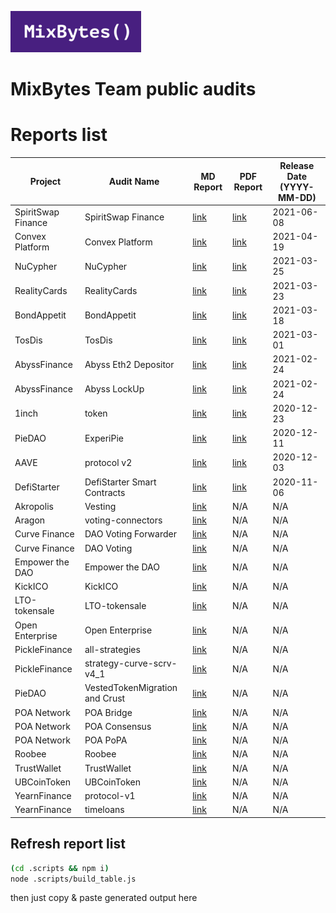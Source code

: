 ![](MixBytes.png)

# MixBytes Team public audits

# Reports list
| Project | Audit Name | MD Report | PDF Report | Release Date (YYYY-MM-DD) |
|---|---|---|---|---|
| SpiritSwap Finance | SpiritSwap Finance | [link](./SpiritSwap%20Finance/README.md) | [link](./SpiritSwap%20Finance/SpiritSwap-Core%20Security%20Audit%20Report.pdf) | 2021-06-08 |
| Convex Platform | Convex Platform | [link](./Convex%20Platform/README.md) | [link](./Convex%20Platform/Convex%20Platform%20Security%20Audit%20Report.pdf) | 2021-04-19 |
| NuCypher | NuCypher | [link](./NuCypher/README.md) | [link](./NuCypher/NuCypher%20PoolingStakingContractV2%20Security%20Audit%20Report.pdf) | 2021-03-25 |
| RealityCards | RealityCards | [link](./RealityCards/README.md) | [link](./RealityCards/RealityCards%20Security%20Audit%20Report.pdf) | 2021-03-23 |
| BondAppetit | BondAppetit | [link](./BondAppetit/README.md) | [link](./BondAppetit/BondAppetit%20Security%20Audit%20Report.pdf) | 2021-03-18 |
| TosDis | TosDis | [link](./TosDis/README.md) | [link](./TosDis/TosDis%20Smart%20Contract%20Audit.pdf) | 2021-03-01 |
| AbyssFinance | Abyss Eth2 Depositor | [link](./AbyssFinance/Abyss%20Eth2%20Depositor/README.md) | [link](./AbyssFinance/Abyss%20Eth2%20Depositor/AbyssEth2Depositor%20Security%20Audit%20Report.pdf) | 2021-02-24 |
| AbyssFinance | Abyss LockUp | [link](./AbyssFinance/Abyss%20LockUp/README.md) | [link](./AbyssFinance/Abyss%20LockUp/AbyssLockup%20Security%20Audit%20Report.pdf) | 2021-02-24 |
| 1inch | token | [link](./1inch/token/README.md) | [link](./1inch/token/report.pdf) | 2020-12-23 |
| PieDAO | ExperiPie | [link](./PieDAO/ExperiPie/README.md) | [link](./PieDAO/ExperiPie/report.pdf) | 2020-12-11 |
| AAVE | protocol v2 | [link](./AAVE/protocol%20v2/README.md) | [link](./AAVE/protocol%20v2/report.pdf) | 2020-12-03 |
| DefiStarter | DefiStarter Smart Contracts | [link](./DefiStarter/DefiStarter%20Smart%20Contracts/README.md) | [link](./DefiStarter/DefiStarter%20Smart%20Contracts/report.pdf) | 2020-11-06 |
| Akropolis | Vesting | [link](./Akropolis/Vesting/README.md) | N/A | N/A |
| Aragon | voting-connectors | [link](./Aragon/voting-connectors/README.md) | N/A | N/A |
| Curve Finance | DAO Voting Forwarder | [link](./Curve%20Finance/DAO%20Voting%20Forwarder/README.md) | N/A | N/A |
| Curve Finance | DAO Voting | [link](./Curve%20Finance/DAO%20Voting/README.md) | N/A | N/A |
| Empower the DAO | Empower the DAO | [link](./Empower%20the%20DAO/README.md) | N/A | N/A |
| KickICO | KickICO | [link](./KickICO/README.md) | N/A | N/A |
| LTO-tokensale | LTO-tokensale | [link](./LTO-tokensale/README.md) | N/A | N/A |
| Open Enterprise | Open Enterprise | [link](./Open%20Enterprise/README.md) | N/A | N/A |
| PickleFinance | all-strategies | [link](./PickleFinance/all-strategies/README.md) | N/A | N/A |
| PickleFinance | strategy-curve-scrv-v4_1 | [link](./PickleFinance/strategy-curve-scrv-v4_1/README.md) | N/A | N/A |
| PieDAO | VestedTokenMigration and Crust | [link](./PieDAO/VestedTokenMigration%20and%20Crust/README.md) | N/A | N/A |
| POA Network | POA Bridge | [link](./POA%20Network/POA%20Bridge/README.md) | N/A | N/A |
| POA Network | POA Consensus | [link](./POA%20Network/POA%20Consensus/README.md) | N/A | N/A |
| POA Network | POA PoPA | [link](./POA%20Network/POA%20PoPA/README.md) | N/A | N/A |
| Roobee | Roobee | [link](./Roobee/README.md) | N/A | N/A |
| TrustWallet | TrustWallet | [link](./TrustWallet/README.md) | N/A | N/A |
| UBCoinToken | UBCoinToken | [link](./UBCoinToken/README.md) | N/A | N/A |
| YearnFinance | protocol-v1 | [link](./YearnFinance/protocol-v1/README.md) | N/A | N/A |
| YearnFinance | timeloans | [link](./YearnFinance/timeloans/README.md) | N/A | N/A |


## Refresh report list
```bash
(cd .scripts && npm i)
node .scripts/build_table.js
```

then just copy & paste generated output here